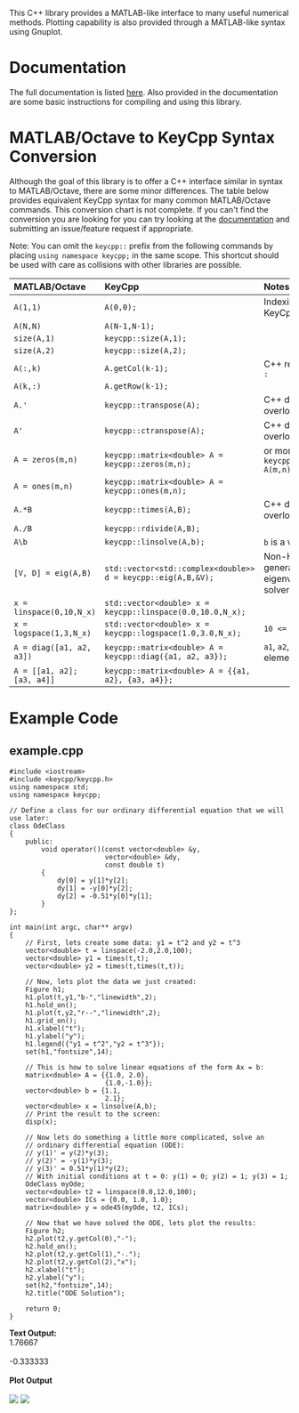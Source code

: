 This C++ library provides a MATLAB-like interface to many useful numerical methods. Plotting capability is also provided through a MATLAB-like syntax using Gnuplot.

# Documentation #
The full documentation is listed [here](http://people.tamu.edu/~mons140/). Also provided in the documentation are some basic instructions for compiling and using this library.

# MATLAB/Octave to KeyCpp Syntax Conversion #
Although the goal of this library is to offer a C++ interface similar in syntax to MATLAB/Octave, there are some minor differences. The table below provides equivalent KeyCpp syntax for many common MATLAB/Octave commands. This conversion chart is not complete. If you can't find the conversion you are looking for you can try looking at the [documentation](http://people.tamu.edu/~mons140/) and submitting an issue/feature request if appropriate.

Note: You can omit the `keycpp::` prefix from the following commands by placing `using namespace keycpp;` in the same scope. This shortcut should be used with care as collisions with other libraries are possible.

| **MATLAB/Octave** | **KeyCpp** | Notes |
|:------------------|:-----------|:------|
| `A(1,1)`          | `A(0,0);`  | Indexing starts at 0 in KeyCpp |
| `A(N,N)`          | `A(N-1,N-1);` |       |
| `size(A,1)`       | `keycpp::size(A,1);` |       |
| `size(A,2)`       | `keycpp::size(A,2);` |       |
| `A(:,k)`          | `A.getCol(k-1);` | C++ restricts the use of `:` |
| `A(k,:)`          | `A.getRow(k-1);` |       |
| `A.'`             | `keycpp::transpose(A);` | C++ does not allow overloading `.'` |
| `A'`              | `keycpp::ctranspose(A);` | C++ does not allow overloading `'` |
| `A = zeros(m,n)`  | `keycpp::matrix<double> A = keycpp::zeros(m,n);` | or more simply: `keycpp::matrix<double> A(m,n);` |
| `A = ones(m,n)`   | `keycpp::matrix<double> A = keycpp::ones(m,n);` |       |
| `A.*B`            | `keycpp::times(A,B);` | C++ does not allow overloading `.*` or `./` |
| `A./B`            | `keycpp::rdivide(A,B);` |       |
| `A\b`             | `keycpp::linsolve(A,b);` | `b` is a vector |
| `[V, D] = eig(A,B)` | `std::vector<std::complex<double>> d = keycpp::eig(A,B,&V);` | Non-Hermitian generalized eigenvalue/eigenvector solver uses LAPACK. |
| `x = linspace(0,10,N_x)` | `std::vector<double> x = keycpp::linspace(0.0,10.0,N_x);` |       |
| `x = logspace(1,3,N_x)` | `std::vector<double> x = keycpp::logspace(1.0,3.0,N_x);` | `10 <= x <= 1000` |
| `A = diag([a1, a2, a3])` | `keycpp::matrix<double> A = keycpp::diag({a1, a2, a3});` | `a1`, `a2`, and `a3` are scalar elements of `A` |
| `A = [[a1, a2]; [a3, a4]]` | `keycpp::matrix<double> A = {{a1, a2}, {a3, a4}};` |       |

# Example Code #

## example.cpp ##
```
#include <iostream>
#include <keycpp/keycpp.h>
using namespace std;
using namespace keycpp;

// Define a class for our ordinary differential equation that we will use later:
class OdeClass
{
    public:
        void operator()(const vector<double> &y,
                        vector<double> &dy,
                        const double t)
        {
            dy[0] = y[1]*y[2];
            dy[1] = -y[0]*y[2];
            dy[2] = -0.51*y[0]*y[1];
        }
};

int main(int argc, char** argv)
{
    // First, lets create some data: y1 = t^2 and y2 = t^3
    vector<double> t = linspace(-2.0,2.0,100);
    vector<double> y1 = times(t,t);
    vector<double> y2 = times(t,times(t,t));

    // Now, lets plot the data we just created:
    Figure h1;
    h1.plot(t,y1,"b-","linewidth",2);
    h1.hold_on();
    h1.plot(t,y2,"r--","linewidth",2);
    h1.grid_on();
    h1.xlabel("t");
    h1.ylabel("y");
    h1.legend({"y1 = t^2","y2 = t^3"});
    set(h1,"fontsize",14);

    // This is how to solve linear equations of the form Ax = b:
    matrix<double> A = {{1.0, 2.0},
                        {1.0,-1.0}};
    vector<double> b = {1.1,
                        2.1};
    vector<double> x = linsolve(A,b);
    // Print the result to the screen:
    disp(x);

    // Now lets do something a little more complicated, solve an
    // ordinary differential equation (ODE):
    // y(1)' = y(2)*y(3);
    // y(2)' = -y(1)*y(3);
    // y(3)' = 0.51*y(1)*y(2);
    // With initial conditions at t = 0: y(1) = 0; y(2) = 1; y(3) = 1;
    OdeClass myOde;
    vector<double> t2 = linspace(0.0,12.0,100);
    vector<double> ICs = {0.0, 1.0, 1.0};
    matrix<double> y = ode45(myOde, t2, ICs);
    
    // Now that we have solved the ODE, lets plot the results:
    Figure h2;
    h2.plot(t2,y.getCol(0),"-");
    h2.hold_on();
    h2.plot(t2,y.getCol(1),"-.");
    h2.plot(t2,y.getCol(2),"x");
    h2.xlabel("t");
    h2.ylabel("y");
    set(h2,"fontsize",14);
    h2.title("ODE Solution");

    return 0;
}
```

**Text Output:**
<br>
1.76667<br>
<br>
-0.333333<br>
<br>
<b>Plot Output</b>
<br>
<br>
<img src='http://people.tamu.edu/~mons140/plot1.png'>
<img src='http://people.tamu.edu/~mons140/plot2.png'>